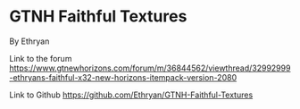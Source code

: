 # GTNH Faithful Textures
By Ethryan


Link to the forum
https://www.gtnewhorizons.com/forum/m/36844562/viewthread/32992999-ethryans-faithful-x32-new-horizons-itempack-version-2080

Link to Github
https://github.com/Ethryan/GTNH-Faithful-Textures
